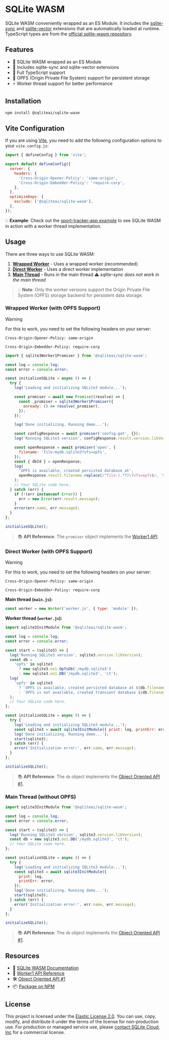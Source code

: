 # SQLite WASM

SQLite WASM conveniently wrapped as an ES Module. It includes the [sqlite-sync](https://github.com/sqliteai/sqlite-sync) and [sqlite-vector](https://github.com/sqliteai/sqlite-vector) extensions that are automatically loaded at runtime. TypeScript types are from the [official sqlite-wasm repository](https://github.com/sqlite/sqlite-wasm).

## Features

- 🚀 SQLite WASM wrapped as an ES Module
- 🔄 Includes sqlite-sync and sqlite-vector extensions
- 📝 Full TypeScript support
- 💾 OPFS (Origin Private File System) support for persistent storage
- ⚡ Worker thread support for better performance

## Installation

```bash
npm install @sqliteai/sqlite-wasm
```

## Vite Configuration

If you are using [Vite](https://vitejs.dev/), you need to add the following configuration options to your `vite.config.js`:

```js
import { defineConfig } from 'vite';

export default defineConfig({
  server: {
    headers: {
      'Cross-Origin-Opener-Policy': 'same-origin',
      'Cross-Origin-Embedder-Policy': 'require-corp',
    },
  },
  optimizeDeps: {
    exclude: ['@sqliteai/sqlite-wasm'],
  },
});
```

💡 **Example**: Check out the [sport-tracker-app example](https://github.com/sqliteai/sqlite-sync/tree/main/examples/sport-tracker-app) to see SQLite WASM in action with a worker thread implementation.

## Usage

There are three ways to use SQLite WASM:

1. **[Wrapped Worker](#wrapped-worker-with-opfs-support)** - Uses a wrapped worker (recommended)
2. **[Direct Worker](#direct-worker-with-opfs-support)** - Uses a direct worker implementation  
3. **[Main Thread](#main-thread-without-opfs)** - Runs in the main thread ⚠️ *sqlite-sync does not work in the main thread*

> 💡 **Note**: Only the worker versions support the Origin Private File System (OPFS) storage backend for persistent data storage.

### Wrapped Worker (with OPFS Support)

> [!Warning]
>
> For this to work, you need to set the following headers on your server:
>
> `Cross-Origin-Opener-Policy: same-origin`
>
> `Cross-Origin-Embedder-Policy: require-corp`

```js
import { sqlite3Worker1Promiser } from '@sqliteai/sqlite-wasm';

const log = console.log;
const error = console.error;

const initializeSQLite = async () => {
  try {
    log('Loading and initializing SQLite3 module...');

    const promiser = await new Promise((resolve) => {
      const _promiser = sqlite3Worker1Promiser({
        onready: () => resolve(_promiser),
      });
    });

    log('Done initializing. Running demo...');

    const configResponse = await promiser('config-get', {});
    log('Running SQLite3 version', configResponse.result.version.libVersion);

    const openResponse = await promiser('open', {
      filename: 'file:mydb.sqlite3?vfs=opfs',
    });
    const { dbId } = openResponse;
    log(
      'OPFS is available, created persisted database at',
      openResponse.result.filename.replace(/^file:(.*?)\?vfs=opfs$/, '$1'),
    );
    // Your SQLite code here.
  } catch (err) {
    if (!(err instanceof Error)) {
      err = new Error(err.result.message);
    }
    error(err.name, err.message);
  }
};

initializeSQLite();
```

> 📚 **API Reference**: The `promiser` object implements the [Worker1 API](https://sqlite.org/wasm/doc/trunk/api-worker1.md#worker1-methods).

### Direct Worker (with OPFS Support)

> [!Warning]
>
> For this to work, you need to set the following headers on your server:
>
> `Cross-Origin-Opener-Policy: same-origin`
>
> `Cross-Origin-Embedder-Policy: require-corp`

**Main thread (`main.js`):**
```js
const worker = new Worker('worker.js', { type: 'module' });
```

**Worker thread (`worker.js`):**
```js
import sqlite3InitModule from '@sqliteai/sqlite-wasm';

const log = console.log;
const error = console.error;

const start = (sqlite3) => {
  log('Running SQLite3 version', sqlite3.version.libVersion);
  const db =
    'opfs' in sqlite3
      ? new sqlite3.oo1.OpfsDb('/mydb.sqlite3')
      : new sqlite3.oo1.DB('/mydb.sqlite3', 'ct');
  log(
    'opfs' in sqlite3
      ? `OPFS is available, created persisted database at ${db.filename}`
      : `OPFS is not available, created transient database ${db.filename}`,
  );
  // Your SQLite code here.
};

const initializeSQLite = async () => {
  try {
    log('Loading and initializing SQLite3 module...');
    const sqlite3 = await sqlite3InitModule({ print: log, printErr: error });
    log('Done initializing. Running demo...');
    start(sqlite3);
  } catch (err) {
    error('Initialization error:', err.name, err.message);
  }
};

initializeSQLite();
```

> 📚 **API Reference**: The `db` object implements the [Object Oriented API #1](https://sqlite.org/wasm/doc/trunk/api-oo1.md).

### Main Thread (without OPFS)

```js
import sqlite3InitModule from '@sqliteai/sqlite-wasm';

const log = console.log;
const error = console.error;

const start = (sqlite3) => {
  log('Running SQLite3 version', sqlite3.version.libVersion);
  const db = new sqlite3.oo1.DB('/mydb.sqlite3', 'ct');
  // Your SQLite code here.
};

const initializeSQLite = async () => {
  try {
    log('Loading and initializing SQLite3 module...');
    const sqlite3 = await sqlite3InitModule({
      print: log,
      printErr: error,
    });
    log('Done initializing. Running demo...');
    start(sqlite3);
  } catch (err) {
    error('Initialization error:', err.name, err.message);
  }
};

initializeSQLite();
```

> 📚 **API Reference**: The `db` object implements the [Object Oriented API #1](https://sqlite.org/wasm/doc/trunk/api-oo1.md).

## Resources

- 📖 [SQLite WASM Documentation](https://sqlite.org/wasm)
- 🔧 [Worker1 API Reference](https://sqlite.org/wasm/doc/trunk/api-worker1.md)
- 🛠️ [Object Oriented API #1](https://sqlite.org/wasm/doc/trunk/api-oo1.md)
- 📦 [Package on NPM](https://www.npmjs.com/package/@sqliteai/sqlite-wasm)

## License

This project is licensed under the [Elastic License 2.0](./LICENSE.md). You can use, copy, modify, and distribute it under the terms of the license for non-production use. For production or managed service use, please [contact SQLite Cloud, Inc](mailto:info@sqlitecloud.io) for a commercial license.
